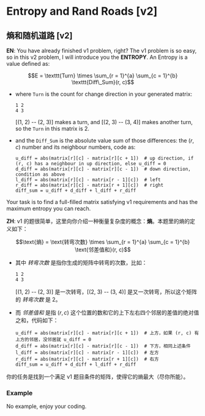 # Entropy and Rand Roads [v2]

## 熵和随机道路 [v2]

**EN**: You have already finished v1 problem, right? The v1 problem is so easy, so in this v2 problem, I will introduce you the **ENTROPY**. An Entropy is a value defined as:

```math
E = \texttt{Turn} \times \sum_{r = 1}^{a} \sum_{c = 1}^{b} \texttt{Diff\_Sum}(r, c)
```

- where `Turn` is the count for change direction in your generated matrix:

  ```plain
  1 2
  4 3
  ```

  [(1, 2) -- (2, 3)] makes a turn, and [(2, 3) -- (3, 4)] makes another turn, so the `Turn` in this matrix is 2.

- and the `Diff_Sum` is the absolute value sum of those differences: the $(r, c)$ number and its neighbour numbers, code as:

  ```plain
  u_diff = abs(matrix[r][c] - matrix[r][c + 1])  # up direction, if (r, c) has a neighbour in up direction, else u_diff = 0
  d_diff = abs(matrix[r][c] - matrix[r][c - 1])  # down direction, condition as above
  l_diff = abs(matrix[r][c] - matrix[r - 1][c])  # left
  r_diff = abs(matrix[r][c] - matrix[r + 1][c])  # right
  diff_sum = u_diff + d_diff + l_diff + r_diff
  ```

Your task is to find a full-filled matrix satisfying v1 requirements and has the maximum entropy you can reach.

**ZH**: v1 的题很简单，这里向你介绍一种衡量复杂度的概念：**熵**。本题里的熵的定义如下：

```math
\text{熵} = \text{转弯次数} \times \sum_{r = 1}^{a} \sum_{c = 1}^{b} \text{邻差值和}(r, c)
```

- 其中 *转弯次数* 是指你生成的矩阵中转弯的次数，比如：

  ```plain
  1 2
  4 3
  ```

  [(1, 2) -- (2, 3)] 是一次转弯，[(2, 3) -- (3, 4)] 是又一次转弯，所以这个矩阵的 *转弯次数* 是 2。

- 而 *邻差值和* 是指 $(r, c)$ 这个位置的数和它的上下左右四个邻居的差值的绝对值之和，代码如下：

  ```plain
  u_diff = abs(matrix[r][c] - matrix[r][c + 1])  # 上方，如果 (r, c) 有上方的邻居，没邻居就 u_diff = 0
  d_diff = abs(matrix[r][c] - matrix[r][c - 1])  # 下方，相同上述条件
  l_diff = abs(matrix[r][c] - matrix[r - 1][c])  # 左方
  r_diff = abs(matrix[r][c] - matrix[r + 1][c])  # 右方
  diff_sum = u_diff + d_diff + l_diff + r_diff
  ```

你的任务是找到一个满足 v1 题目条件的矩阵，使得它的熵最大（尽你所能）。

### Example

No example, enjoy your coding.